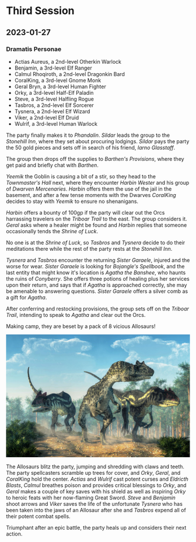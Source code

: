 # Third Session

## 2023-01-27

### Dramatis Personae

- Actias Aureus, a 2nd-level Otherkin Warlock
- Benjamin, a 3rd-level Elf Ranger
- Calmul Rhoqiroth, a 2nd-level Dragonkin Bard
- CoralKing, a 3rd-level Gnome Monk
- Geral Bryn, a 3rd-level Human Fighter
- Orky, a 3rd-level Half-Elf Paladin
- Steve, a 3rd-level Halfling Rogue
- Tasbros, a 2nd-level Elf Sorcerer
- Tysnera, a 2nd-level Elf Wizard
- Viker, a 2nd-level Elf Druid
- Wulrif, a 3rd-level Human Warlock

The party finally makes it to *Phandalin*. *Sildar* leads the group to the *Stonehill Inn*, where they set about procuring lodgings. *Sildar* pays the
party the 50 gold pieces and sets off in search of his friend, *Iarno Glasstaff*.

The group then drops off the supplies to *Barthen's Provisions*, where they get paid and briefly chat with *Barthen*.

*Yeemik* the Goblin is causing a bit of a stir, so they head to the *Townmaster's Hall* next, where they encounter *Harbin Wester* and his group of *Dwarven Mercenaries*. *Harbin* offers them the use of the jail in the basement, and after a few tense moments with the Dwarves *CoralKing* decides
to stay with *Yeemik* to ensure no shenanigans.

*Harbin* offers a bounty of 100gp if the party will clear out the Orcs harrassing travelers on the *Triboar Trail* to the east. The group considers it. *Geral* asks where a healer might be found and *Harbin* replies that someone occasionally tends the *Shrine of Luck*.

No one is at the *Shrine of Luck*, so *Tasbros* and *Tysnera* decide to do their meditations there while the rest of the party rests at the *Stonehill Inn*.

*Tysnera* and *Tasbros* encounter the returning *Sister Garaele*, injured and the worse for wear. *Sister Garaele* is looking for *Bojangle's Spellbook*,
and the last entity that might know it's location is *Agatha the Banshee*, who haunts the ruins of *Conyberry*. She offers three potions of healing plus
her services upon their return, and says that if *Agatha* is approached correctly, she may be amenable to answering questions. *Sister Garaele* offers a silver comb as a gift for *Agatha*.

After conferring and restocking provisions, the group sets off on the *Triboar Trail*, intending to speak to *Agatha* and clear out the Orcs.

Making camp, they are beset by a pack of 8 vicious Allosaurs!

![Allosaurus Attack!](images/allosaurs.jpeg)

The Allosaurs blitz the party, jumping and shredding with claws and teeth. The party spellcasters scramble up trees for cover,
and *Orky*, *Geral*, and *CoralKing* hold the center.  *Actias* and *Wulrif* cast potent curses and *Eldricth Blasts*, *Calmul* breathes
poison and provides critical blessings to *Orky*, and *Geral* makes a couple of key saves with his shield as well as inspiring *Orky*
to heroic feats with her now-flaming Great Sword. *Steve* and *Benjamin* shoot arrows and *Viker* saves the life of the unfortunate *Tysnera* who has
been taken into the jaws of an Allosaur after she and *Tasbros* expend all of their potent combat spells.

Triumphant after an epic battle, the party heals up and considers their next action.
